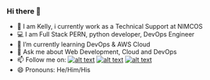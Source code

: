 ### Hi there 👋

- :eyes: I am Kelly, i currently work as a Technical Support at NIMCOS
- :computer: I am Full Stack PERN, python developer, DevOps Engineer
- 🌱 I’m currently learning DevOps & AWS Cloud
- 💬 Ask me about Web Development, Cloud and DevOps
- 📫 Follow me on: [![alt text][1.1]][1] [![alt text][2.1]][2] [![alt text][3.1]][3]
- 😄 Pronouns: He/Him/His


[1.1]: http://i.imgur.com/tXSoThF.png (Twitter)
[2.1]: http://i.imgur.com/P3YfQoD.png (Facebook)
[3.1]: https://i.imgur.com/0IdggSZ.png (Linkedin)
[1]: http://www.twitter.com/IamKingKellee
[2]: http://www.facebook.com/soliyke
[3]: https://www.linkedin.com/in/kelly-iyogun-255365118/

